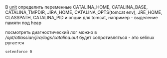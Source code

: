 В [unit](https://github.com/shaadowsky/LinuxAdmin012019/blob/master/hw08.%20System%20init.%20Systemd/4.%20jira/jira.service) определить переменные CATALINA_HOME, CATALINA_BASE, CATALINA_TMPDIR, JIRA_HOME, CATALINA_OPTS(tomcat env), JRE_HOME, CLASSPATH, CATALINA_PID и опции для tomcat, например - выделение памяти под heap

посмотреть диагностический лог можно в _/opt/atlassian/jira/logs/catalina.out_
будет сопротивляться - это selinux ругается

    setenforce 0
